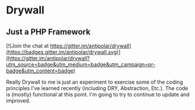 # Drywall
## Just a PHP Framework

[![Join the chat at https://gitter.im/antipolar/drywall](https://badges.gitter.im/antipolar/drywall.svg)](https://gitter.im/antipolar/drywall?utm_source=badge&utm_medium=badge&utm_campaign=pr-badge&utm_content=badge)

Really Drywall to me is just an experiment to exercise some of the coding principles I've learned recently (including DRY, Abstraction, Etc.). The code is (mostly) functional at this point. I'm going to try to continue to update and improved.
